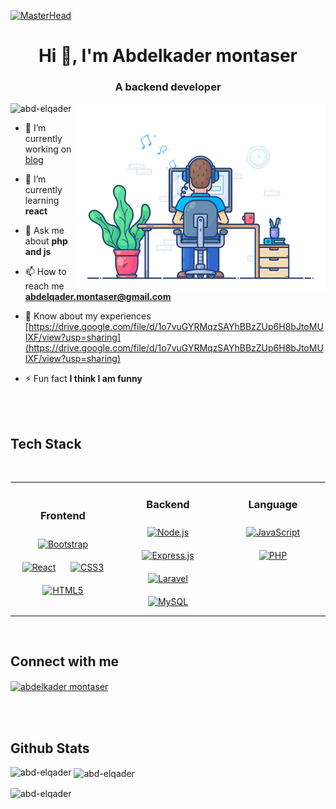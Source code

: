 [![MasterHead](https://www.w3care.com/images/uploads/testimonials/Laravel.webp)](https://rishavchanda.io)
<h1 align="center">Hi 👋, I'm Abdelkader montaser</h1>
<h3 align="center">A backend developer</h3>
<img align="right" alt="Coding" width="400" src="https://raw.githubusercontent.com/SupianIDz/SupianIDz/main/coding.gif"/>

<p align="left"> <img src="https://komarev.com/ghpvc/?username=abd-elqader&label=Profile%20views&color=0e75b6&style=flat" alt="abd-elqader" /> </p>

- 🔭 I’m currently working on [blog](https://app.elnakoury.com/)

- 🌱 I’m currently learning **react**

- 💬 Ask me about **php and js**

- 📫 How to reach me **abdelqader.montaser@gmail.com**

- 📄 Know about my experiences [https://drive.google.com/file/d/1o7vuGYRMqzSAYhBBzZUp6H8bJtoMUIXF/view?usp=sharing](https://drive.google.com/file/d/1o7vuGYRMqzSAYhBBzZUp6H8bJtoMUIXF/view?usp=sharing)

- ⚡ Fun fact **I think I am funny**

<br/>  

<br/>

## Tech Stack

<br/>

<table align="center">
<tr><td align="top" width="33%">

<h3 align="center">Frontend </h3>
<div align="center">  
<!-- <a href="https://reactjs.org/" target="_blank"><img style="margin: 10px" src="https://profilinator.rishav.dev/skills-assets/react-original-wordmark.svg" alt="React" height="50" /></a>   -->
<a href="https://getbootstrap.com/docs/3.4/javascript/" target="_blank"><img style="margin: 10px" src="https://profilinator.rishav.dev/skills-assets/bootstrap-plain.svg" alt="Bootstrap" height="50" /></a>
<a href="https://reactjs.org/" target="_blank"><img style="margin: 10px" src="https://profilinator.rishav.dev/skills-assets/react-original-wordmark.svg" alt="React" height="50"></a> 
<a href="https://www.w3schools.com/css/" target="_blank"><img style="margin: 10px" src="https://profilinator.rishav.dev/skills-assets/css3-original-wordmark.svg" alt="CSS3" height="50" /></a>  
<a href="https://en.wikipedia.org/wiki/HTML5" target="_blank"><img style="margin: 10px" src="https://profilinator.rishav.dev/skills-assets/html5-original-wordmark.svg" alt="HTML5" height="50" /></a>  
<!-- <a href="https://www.tailwindcss.com/" target="_blank"><img style="margin: 10px" src="https://profilinator.rishav.dev/skills-assets/tailwindcss.svg" alt="Tailwind CSS" height="50" /></a>   -->
</div>

</td><td valign="top" width="33%">



<h3 align="center">Backend </h3>
<div align="center">  
<!-- <a href="https://www.mongodb.com/" target="_blank"><img style="margin: 10px" src="https://profilinator.rishav.dev/skills-assets/mongodb-original-wordmark.svg" alt="MongoDB" height="50" /></a> -->
<a href="https://nodejs.org/" target="_blank"><img style="margin: 10px" src="https://profilinator.rishav.dev/skills-assets/nodejs-original-wordmark.svg" alt="Node.js" height="50" /></a>  
<a href="https://expressjs.com/" target="_blank"><img style="margin: 10px" src="https://profilinator.rishav.dev/skills-assets/express-original-wordmark.svg" alt="Express.js" height="50" /></a>  
<a href="https://laravel.com/" target="_blank"><img style="margin: 10px" src="https://profilinator.rishav.dev/skills-assets/laravel-plain-wordmark.svg" alt="Laravel" height="50" /></a>  
<a href="https://www.mysql.com/" target="_blank"><img style="margin: 10px" src="https://profilinator.rishav.dev/skills-assets/mysql-original-wordmark.svg" alt="MySQL" height="50" /></a>  
</div>

</td><td valign="top" width="33%">



<h3 align="center">Language </h3>
<div align="center">  
<a href="https://www.javascript.com/" target="_blank"><img style="margin: 10px" src="https://profilinator.rishav.dev/skills-assets/javascript-original.svg" alt="JavaScript" height="50" /></a>  
<a href="https://www.php.net/" target="_blank"><img style="margin: 10px" src="https://profilinator.rishav.dev/skills-assets/php-original.svg" alt="PHP" height="50" /></a>  
<!-- <a href="https://www.cplusplus.com/" target="_blank"><img style="margin: 10px" src="https://profilinator.rishav.dev/skills-assets/cplusplus-original.svg" alt="C++" height="50" /></a>   -->
<!-- <a href="https://www.python.org/" target="_blank"><img style="margin: 10px" src="https://profilinator.rishav.dev/skills-assets/python-original.svg" alt="Python" height="50" /></a>   -->
</div>

</td></tr></table>

<br/>    

## Connect with me

<p align="left">
<a href="https://www.linkedin.com/in/abdelkader-montaser/" target="_blank"><img align="center" src="https://raw.githubusercontent.com/rahuldkjain/github-profile-readme-generator/master/src/images/icons/Social/linked-in-alt.svg" alt="abdelkader montaser" height="30" width="40" /></a>
</p>

<br/>  
<br/>

## Github Stats
<p><img align="left" src="https://github-readme-stats.vercel.app/api/top-langs?username=abd-elqader&show_icons=true&locale=en&layout=compact" alt="abd-elqader" /></p>

<p>&nbsp;<img align="center" src="https://github-readme-stats.vercel.app/api?username=abd-elqader&show_icons=true&locale=en" alt="abd-elqader" /></p>

<p><img align="center" src="https://github-readme-streak-stats.herokuapp.com/?user=abd-elqader&" alt="abd-elqader" /></p>


